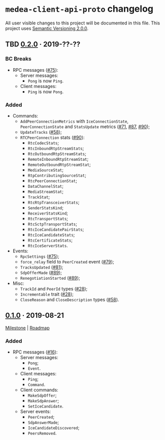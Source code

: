 `medea-client-api-proto` changelog
==================================

All user visible changes to this project will be documented in this file. This project uses [Semantic Versioning 2.0.0].




## TBD [0.2.0] · 2019-??-??
[0.2.0]: /../../tree/medea-client-api-proto-0.2.0/proto/client-api

### BC Breaks

- RPC messages ([#75]):
    - Server messages:
        - `Pong` is now `Ping`.
    - Client messages:
        - `Ping` is now `Pong`.

### Added

- Commands:
    - `AddPeerConnectionMetrics` with `IceConnectionState`, `PeerConnectionState` and `StatsUpdate` metrics ([#71], [#87], [#90]);
    - `UpdateTracks` ([#58]);
    - `RTCPeerConnection` stats ([#90]):
        - `RtcCodecStats`;
        - `RtcInboundRtpStreamStats`;
        - `RtcOutboundRtpStreamStats`;
        - `RemoteInboundRtpStreamStat`;
        - `RemoteOutboundRtpStreamStat`;
        - `MediaSourceStat`;
        - `RtpContributingSourceStat`;
        - `RtcPeerConnectionStat`;
        - `DataChannelStat`;
        - `MediaStreamStat`;
        - `TrackStat`;
        - `RtcRtpTransceiverStats`;
        - `SenderStatsKind`;
        - `ReceiverStatsKind`;
        - `RtcTransportStats`;
        - `RtcSctpTransportStats`;
        - `RtcIceCandidatePairStats`;
        - `RtcIceCandidateStats`;
        - `RtcCertificateStats`;
        - `RtcIceServerStats`.
- Events: 
    - `RpcSettings` ([#75]);
    - `force_relay` field to `PeerCreated` event ([#79]);
    - `TracksUpdated` ([#81]);
    - `SdpOfferMade` ([#89]);
    - `RenegotiationStarted` ([#89]);
- Misc:
    - `TrackId` and `PeerId` types ([#28]);
    - `Incrementable` trait ([#28]);
    - `CloseReason` and `CloseDescription` types ([#58]).

[#28]: /../../pull/28
[#58]: /../../pull/58
[#71]: /../../pull/71
[#75]: /../../pull/75
[#79]: /../../pull/79
[#81]: /../../pull/81
[#87]: /../../pull/87
[#89]: /../../pull/89
[#90]: /../../pull/90




## [0.1.0] · 2019-08-21
[0.1.0]: /../../tree/medea-client-api-proto-0.1.0/proto/client-api

[Milestone](/../../milestone/1) | [Roadmap](/../../issues/8)

### Added

- RPC messages ([#16](/../../pull/16)):
    - Server messages:
        - `Pong`;
        - `Event`.
    - Client messages:
        - `Ping`;
        - `Command`.
    - Client commands:
        - `MakeSdpOffer`;
        - `MakeSdpAnswer`;
        - `SetIceCandidate`.
    - Server events:
        - `PeerCreated`;
        - `SdpAnswerMade`;
        - `IceCandidateDiscovered`;
        - `PeersRemoved`.





[Semantic Versioning 2.0.0]: https://semver.org
